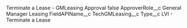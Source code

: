 <?xml version="1.0" encoding="UTF-8"?>
<CustomMetadata xmlns="http://soap.sforce.com/2006/04/metadata" xmlns:xsi="http://www.w3.org/2001/XMLSchema-instance" xmlns:xsd="http://www.w3.org/2001/XMLSchema">
    <label>Terminate a Lease - GMLeasing Approval</label>
    <protected>false</protected>
    <values>
        <field>ApproverRole__c</field>
        <value xsi:type="xsd:string">General Manager Leasing</value>
    </values>
    <values>
        <field>FieldAPIName__c</field>
        <value xsi:type="xsd:string">TechGMLeasing__c</value>
    </values>
    <values>
        <field>Type__c</field>
        <value xsi:type="xsd:string">LVI - Terminate a Lease</value>
    </values>
</CustomMetadata>
